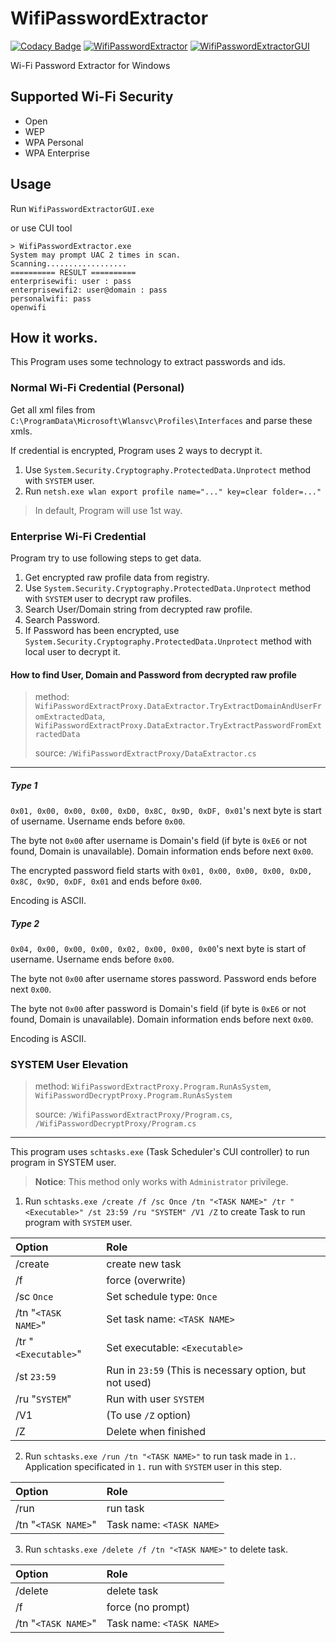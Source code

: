 # WifiPasswordExtractor

[![Codacy Badge](https://api.codacy.com/project/badge/Grade/90136e9b610f4d20b2593fe6957feb7f)](https://app.codacy.com/gh/mkaraki/WifiPasswordExtractor?utm_source=github.com&utm_medium=referral&utm_content=mkaraki/WifiPasswordExtractor&utm_campaign=Badge_Grade_Settings)
[![WifiPasswordExtractor](https://github.com/mkaraki/WifiPasswordExtractor/actions/workflows/build-cmd.yml/badge.svg)](https://github.com/mkaraki/WifiPasswordExtractor/actions/workflows/build-cmd.yml)
[![WifiPasswordExtractorGUI](https://github.com/mkaraki/WifiPasswordExtractor/actions/workflows/build-desktop.yml/badge.svg)](https://github.com/mkaraki/WifiPasswordExtractor/actions/workflows/build-desktop.yml)

Wi-Fi Password Extractor for Windows

## Supported Wi-Fi Security
- Open
- WEP
- WPA Personal
- WPA Enterprise

## Usage
Run `WifiPasswordExtractorGUI.exe`

or use CUI tool
```
> WifiPasswordExtractor.exe
System may prompt UAC 2 times in scan.
Scanning..................
========== RESULT ==========
enterprisewifi: user : pass
enterprisewifi2: user@domain : pass
personalwifi: pass
openwifi
```

## How it works.
This Program uses some technology to extract passwords and ids.

### Normal Wi-Fi Credential (Personal)
Get all xml files from `C:\ProgramData\Microsoft\Wlansvc\Profiles\Interfaces` and parse these xmls.

If credential is encrypted, Program uses 2 ways to decrypt it.
1. Use `System.Security.Cryptography.ProtectedData.Unprotect` method with `SYSTEM` user.
2. Run `netsh.exe wlan export profile name="..." key=clear folder=..."`
> In default, Program will use 1st way.

### Enterprise Wi-Fi Credential
Program try to use following steps to get data.
1. Get encrypted raw profile data from registry.
2. Use `System.Security.Cryptography.ProtectedData.Unprotect` method with `SYSTEM` user to decrypt raw profiles.
3. Search User/Domain string from decrypted raw profile.
4. Search Password.
5. If Password has been encrypted, use `System.Security.Cryptography.ProtectedData.Unprotect` method with local user to decrypt it.

#### How to find User, Domain and Password from decrypted raw profile
> method: `WifiPasswordExtractProxy.DataExtractor.TryExtractDomainAndUserFromExtractedData`, `WifiPasswordExtractProxy.DataExtractor.TryExtractPasswordFromExtractedData`
> 
> source: `/WifiPasswordExtractProxy/DataExtractor.cs`
---

##### Type 1
`0x01, 0x00, 0x00, 0x00, 0xD0, 0x8C, 0x9D, 0xDF, 0x01`'s next byte is start of username. Username ends before `0x00`.

The byte not `0x00` after username is Domain's field (if byte is `0xE6` or not found, Domain is unavailable). Domain information ends before next `0x00`.

The encrypted password field starts with `0x01, 0x00, 0x00, 0x00, 0xD0, 0x8C, 0x9D, 0xDF, 0x01` and ends before `0x00`.

Encoding is ASCII.

##### Type 2
`0x04, 0x00, 0x00, 0x00, 0x02, 0x00, 0x00, 0x00`'s next byte is start of username. Username ends before `0x00`.

The byte not `0x00` after username stores password. Password ends before next `0x00`.

The byte not `0x00` after password is Domain's field (if byte is `0xE6` or not found, Domain is unavailable). Domain information ends before next `0x00`.

Encoding is ASCII.

### SYSTEM User Elevation
> method: `WifiPasswordExtractProxy.Program.RunAsSystem`, `WifiPasswordDecryptProxy.Program.RunAsSystem`
> 
> source: `/WifiPasswordExtractProxy/Program.cs`, `/WifiPasswordDecryptProxy/Program.cs`
---

This program uses `schtasks.exe` (Task Scheduler's CUI controller) to run program in SYSTEM user.

> **Notice**: This method only works with `Administrator` privilege.

1. Run `schtasks.exe /create /f /sc Once /tn "<TASK NAME>" /tr "<Executable>" /st 23:59 /ru "SYSTEM" /V1 /Z` to create Task to run program with `SYSTEM` user.

|Option|Role|
|:--|:--|
|/create|create new task|
|/f|force (overwrite)|
|/sc `Once`|Set schedule type: `Once`|
|/tn "`<TASK NAME>`"|Set task name: `<TASK NAME>`|
|/tr "`<Executable>`"|Set executable: `<Executable>`|
|/st `23:59`|Run in `23:59` (This is necessary option, but not used)|
|/ru "`SYSTEM`"|Run with user `SYSTEM`|
|/V1|(To use `/Z` option)|
|/Z|Delete when finished|

2. Run `schtasks.exe /run /tn "<TASK NAME>"` to run task made in `1.`.
Application specificated in `1.` run with `SYSTEM` user in this step.

|Option|Role|
|:--|:--|
|/run|run task|
|/tn "`<TASK NAME>`"|Task name: `<TASK NAME>`|

3. Run `schtasks.exe /delete /f /tn "<TASK NAME>"` to delete task.

|Option|Role|
|:--|:--|
|/delete|delete task|
|/f|force (no prompt)|
|/tn "`<TASK NAME>`"|Task name: `<TASK NAME>`|

